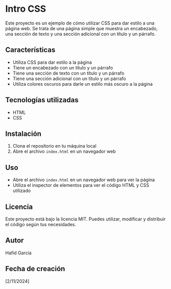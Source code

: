 # Intro CSS

Este proyecto es un ejemplo de cómo utilizar CSS para dar estilo a una página web. Se trata de una página simple que muestra un encabezado, una sección de texto y una sección adicional con un título y un párrafo.

## Características

* Utiliza CSS para dar estilo a la página
* Tiene un encabezado con un título y un párrafo
* Tiene una sección de texto con un título y un párrafo
* Tiene una sección adicional con un título y un párrafo
* Utiliza colores oscuros para darle un estilo más oscuro a la página

## Tecnologías utilizadas

* HTML
* CSS

## Instalación

1. Clona el repositorio en tu máquina local
2. Abre el archivo `index.html` en un navegador web

## Uso

* Abre el archivo `index.html` en un navegador web para ver la página
* Utiliza el inspector de elementos para ver el código HTML y CSS utilizado

## Licencia

Este proyecto está bajo la licencia MIT. Puedes utilizar, modificar y distribuir el código según tus necesidades.

## Autor

Hafid García

## Fecha de creación

[2/11/2024]